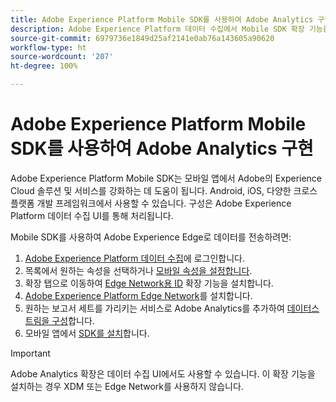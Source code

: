 ```yaml
---
title: Adobe Experience Platform Mobile SDK를 사용하여 Adobe Analytics 구현
description: Adobe Experience Platform 데이터 수집에서 Mobile SDK 확장 기능을 사용하여 Adobe Analytics로 데이터를 전송합니다.
source-git-commit: 6979736e1849d25af2141e0ab76a143605a90620
workflow-type: ht
source-wordcount: '207'
ht-degree: 100%

---
```



# Adobe Experience Platform Mobile SDK를 사용하여 Adobe Analytics 구현

Adobe Experience Platform Mobile SDK는 모바일 앱에서 Adobe의 Experience Cloud 솔루션 및 서비스를 강화하는 데 도움이 됩니다. Android, iOS, 다양한 크로스 플랫폼 개발 프레임워크에서 사용할 수 있습니다. 구성은 Adobe Experience Platform 데이터 수집 UI를 통해 처리됩니다.

Mobile SDK를 사용하여 Adobe Experience Edge로 데이터를 전송하려면:

1. [Adobe Experience Platform 데이터 수집](https://experience.adobe.com/data-collection)에 로그인합니다.
2. 목록에서 원하는 속성을 선택하거나 [모바일 속성을 설정합니다](https://aep-sdks.gitbook.io/docs/getting-started/create-a-mobile-property).
3. 확장 탭으로 이동하여 [Edge Network용 ID](https://aep-sdks.gitbook.io/docs/foundation-extensions/identity-for-edge-network) 확장 기능을 설치합니다.
4. [Adobe Experience Platform Edge Network](https://aep-sdks.gitbook.io/docs/foundation-extensions/experience-platform-extension)를 설치합니다.
5. 원하는 보고서 세트를 가리키는 서비스로 Adobe Analytics를 추가하여 [데이터스트림을 구성](https://aep-sdks.gitbook.io/docs/getting-started/configure-datastreams)합니다.
6. 모바일 앱에서 [SDK를 설치](https://aep-sdks.gitbook.io/docs/getting-started/get-the-sdk)합니다.

>[!IMPORTANT]
>
>Adobe Analytics 확장은 데이터 수집 UI에서도 사용할 수 있습니다. 이 확장 기능을 설치하는 경우 XDM 또는 Edge Network를 사용하지 않습니다.
